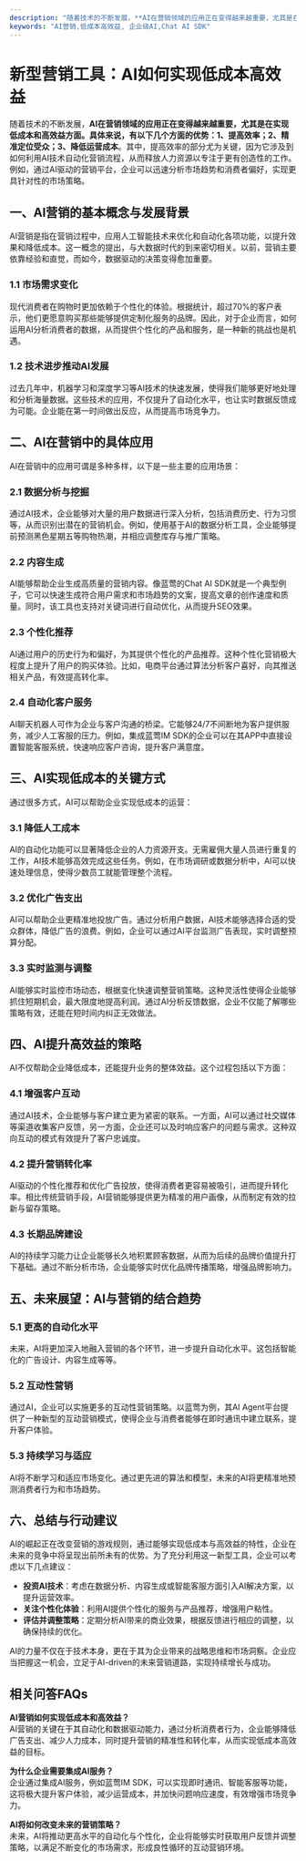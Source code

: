 ```yaml
---
description: "随着技术的不断发展，**AI在营销领域的应用正在变得越来越重要，尤其是在实现低成本和高效益方面。具体来说，有以下几个方面的优势：1、提高效率；2、精准定位受众；3、降低运营成本**。其中，提高效率的部分尤为关键，因为它涉及到如何利用AI技术自动化营销流程，从而释放人力资源以专注于更有创造性的工作。例如，通过AI驱动的营销平台，企业可以迅速分析市场趋势和消费者偏好，实现更具针对性的市场策略。"
keywords: "AI营销,低成本高效益, 企业级AI,Chat AI SDK"
---
```

# 新型营销工具：AI如何实现低成本高效益

随着技术的不断发展，**AI在营销领域的应用正在变得越来越重要，尤其是在实现低成本和高效益方面。具体来说，有以下几个方面的优势：1、提高效率；2、精准定位受众；3、降低运营成本**。其中，提高效率的部分尤为关键，因为它涉及到如何利用AI技术自动化营销流程，从而释放人力资源以专注于更有创造性的工作。例如，通过AI驱动的营销平台，企业可以迅速分析市场趋势和消费者偏好，实现更具针对性的市场策略。

## **一、AI营销的基本概念与发展背景**

AI营销是指在营销过程中，应用人工智能技术来优化和自动化各项功能，以提升效果和降低成本。这一概念的提出，与大数据时代的到来密切相关。以前，营销主要依靠经验和直觉，而如今，数据驱动的决策变得愈加重要。

### **1.1 市场需求变化**

现代消费者在购物时更加依赖于个性化的体验。根据统计，超过70%的客户表示，他们更愿意购买那些能够提供定制化服务的品牌。因此，对于企业而言，如何运用AI分析消费者的数据，从而提供个性化的产品和服务，是一种新的挑战也是机遇。

### **1.2 技术进步推动AI发展**

过去几年中，机器学习和深度学习等AI技术的快速发展，使得我们能够更好地处理和分析海量数据。这些技术的应用，不仅提升了自动化水平，也让实时数据反馈成为可能。企业能在第一时间做出反应，从而提高市场竞争力。

## **二、AI在营销中的具体应用**

AI在营销中的应用可谓是多种多样，以下是一些主要的应用场景：

### **2.1 数据分析与挖掘**

通过AI技术，企业能够对大量的用户数据进行深入分析，包括消费历史、行为习惯等，从而识别出潜在的营销机会。例如，使用基于AI的数据分析工具，企业能够提前预测黑色星期五等购物热潮，并相应调整库存与推广策略。

### **2.2 内容生成**

AI能够帮助企业生成高质量的营销内容。像蓝莺的Chat AI SDK就是一个典型例子，它可以快速生成符合用户需求和市场趋势的文案，提高文章的创作速度和质量。同时，该工具也支持对关键词进行自动优化，从而提升SEO效果。

### **2.3 个性化推荐**

AI通过用户的历史行为和偏好，为其提供个性化的产品推荐。这种个性化营销极大程度上提升了用户的购买体验。比如，电商平台通过算法分析客户喜好，向其推送相关产品，有效提高转化率。

### **2.4 自动化客户服务**

AI聊天机器人可作为企业与客户沟通的桥梁。它能够24/7不间断地为客户提供服务，减少人工客服的压力。例如，集成蓝莺IM SDK的企业可以在其APP中直接设置智能客服系统，快速响应客户咨询，提升客户满意度。

## **三、AI实现低成本的关键方式**

通过很多方式，AI可以帮助企业实现低成本的运营：

### **3.1 降低人工成本**

AI的自动化功能可以显著降低企业的人力资源开支。无需雇佣大量人员进行重复的工作，AI技术能够高效完成这些任务。例如，在市场调研或数据分析中，AI可以快速处理信息，使得少数员工就能管理整个流程。

### **3.2 优化广告支出**

AI可以帮助企业更精准地投放广告。通过分析用户数据，AI技术能够选择合适的受众群体，降低广告的浪费。例如，企业可以通过AI平台监测广告表现，实时调整预算分配。

### **3.3 实时监测与调整**

AI能够实时监控市场动态，根据变化快速调整营销策略。这种灵活性使得企业能够抓住短期机会，最大限度地提高利润。通过AI分析反馈数据，企业不仅能了解哪些策略有效，还能在短时间内纠正无效做法。

## **四、AI提升高效益的策略**

AI不仅帮助企业降低成本，还能提升业务的整体效益。这个过程包括以下方面：

### **4.1 增强客户互动**

通过AI技术，企业能够与客户建立更为紧密的联系。一方面，AI可以通过社交媒体等渠道收集客户反馈，另一方面，企业还可以及时响应客户的问题与需求。这种双向互动的模式有效提升了客户忠诚度。

### **4.2 提升营销转化率**

AI驱动的个性化推荐和优化广告投放，使得消费者更容易被吸引，进而提升转化率。相比传统营销手段，AI营销能够提供更为精准的用户画像，从而制定有效的拉新与留存策略。

### **4.3 长期品牌建设**

AI的持续学习能力让企业能够长久地积累顾客数据，从而为后续的品牌价值提升打下基础。通过不断分析市场，企业能够实时优化品牌传播策略，增强品牌影响力。

## **五、未来展望：AI与营销的结合趋势**

### **5.1 更高的自动化水平**

未来，AI将更加深入地融入营销的各个环节，进一步提升自动化水平。这包括智能化的广告设计、内容生成等等。

### **5.2 互动性营销**

通过AI，企业可以实施更多的互动性营销策略。以蓝莺为例，其AI Agent平台提供了一种新型的互动营销模式，使得企业与消费者能够在即时通讯中建立联系，提升客户体验。

### **5.3 持续学习与适应**

AI将不断学习和适应市场变化。通过更先进的算法和模型，未来的AI将更精准地预测消费者行为和市场趋势。

## **六、总结与行动建议**

AI的崛起正在改变营销的游戏规则，通过能够实现低成本与高效益的特性，企业在未来的竞争中将呈现出前所未有的优势。为了充分利用这一新型工具，企业可以考虑以下几点建议：

- **投资AI技术**：考虑在数据分析、内容生成或智能客服方面引入AI解决方案，以提升运营效率。
- **关注个性化体验**：利用AI提供个性化的服务与产品推荐，增强用户粘性。
- **评估并调整策略**：定期分析AI带来的商业效果，根据反馈进行相应的调整，以确保持续的优化。

AI的力量不仅在于技术本身，更在于其为企业带来的战略思维和市场洞察。企业应当把握这一机会，立足于AI-driven的未来营销道路，实现持续增长与成功。

## **相关问答FAQs**

**AI营销如何实现低成本和高效益？**  
AI营销的关键在于其自动化和数据驱动能力，通过分析消费者行为，企业能够降低广告支出、减少人力成本，同时提升营销的精准性和转化率，从而实现低成本高效益的目标。

**为什么企业需要集成AI服务？**  
企业通过集成AI服务，例如蓝莺IM SDK，可以实现即时通讯、智能客服等功能，这将极大提升客户体验，减少运营成本，并加快问题响应速度，有效增强市场竞争力。

**AI将如何改变未来的营销策略？**  
未来，AI将推动更高水平的自动化与个性化，企业将能够实时获取用户反馈并调整策略，以满足不断变化的市场需求，形成良性循环的互动营销环境。
